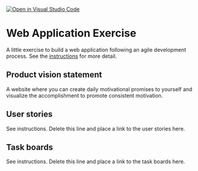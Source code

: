 [![Open in Visual Studio Code](https://classroom.github.com/assets/open-in-vscode-c66648af7eb3fe8bc4f294546bfd86ef473780cde1dea487d3c4ff354943c9ae.svg)](https://classroom.github.com/online_ide?assignment_repo_id=8874528&assignment_repo_type=AssignmentRepo)
# Web Application Exercise

A little exercise to build a web application following an agile development process. See the [instructions](instructions.md) for more detail.

## Product vision statement

A website where you can create daily motivational promises to yourself and visualize the accomplishment to promote consistent motivation. 

## User stories

See instructions. Delete this line and place a link to the user stories here.

## Task boards

See instructions. Delete this line and place a link to the task boards here.
